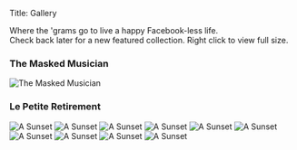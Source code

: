 Title: Gallery

Where the 'grams go to live a happy Facebook-less life.  
Check back later for a new featured collection. Right click to view full size.


### The Masked Musician

![The Masked Musician](/images/musician.jpg)

### Le Petite Retirement

![A Sunset](/images/gallery/ilwx/ilwx-1.jpg)
![A Sunset](/images/gallery/ilwx/ilwx-6.jpg)
![A Sunset](/images/gallery/ilwx/ilwx-4.jpg)
![A Sunset](/images/gallery/ilwx/ilwx-2.jpg)
![A Sunset](/images/gallery/ilwx/ilwx-3.jpg)
![A Sunset](/images/gallery/ilwx/ilwx-5.jpg)
![A Sunset](/images/gallery/ilwx/ilwx-7.jpg)
![A Sunset](/images/gallery/ilwx/ilwx-8.jpg)
![A Sunset](/images/gallery/ilwx/ilwx-9.jpg)
![A Sunset](/images/gallery/ilwx/ilwx-10.jpg)
